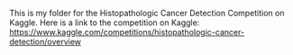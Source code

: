 This is my folder for the Histopathologic Cancer Detection Competition on Kaggle. Here is a link to the competition on Kaggle: https://www.kaggle.com/competitions/histopathologic-cancer-detection/overview 

